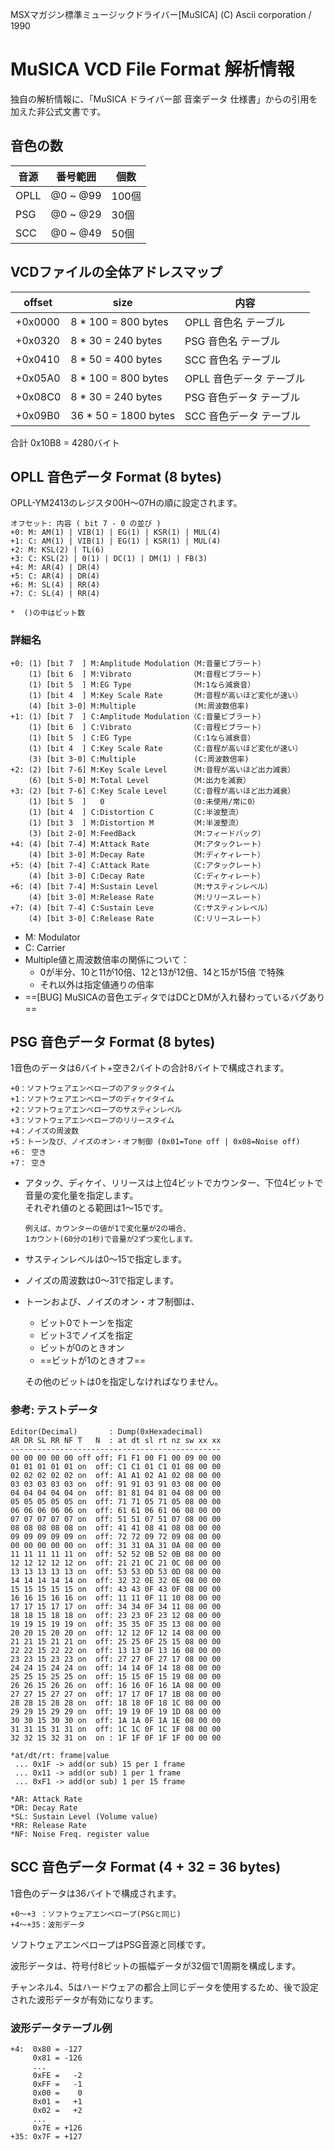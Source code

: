 ﻿MSXマガジン標準ミュージックドライバー[MuSICA]
(C) Ascii corporation / 1990

# MuSICA VCD File Format 解析情報

独自の解析情報に、「MuSICA ドライバー部 音楽データ 仕様書」からの引用を加えた非公式文書です。

## 音色の数

| 音源 | 番号範囲 | 個数  |  
|------|----------|-------|  
| OPLL | @0 ~ @99 | 100個 |  
| PSG  | @0 ~ @29 | 30個  |  
| SCC  | @0 ~ @49 | 50個  |  

## VCDファイルの全体アドレスマップ

| offset  | size                  | 内容                     |  
|---------|-----------------------|--------------------------|  
| +0x0000 | 8  * 100 = 800  bytes | OPLL 音色名 テーブル     |  
| +0x0320 | 8  *  30 = 240  bytes | PSG  音色名 テーブル     |  
| +0x0410 | 8  *  50 = 400  bytes | SCC  音色名 テーブル     |  
| +0x05A0 | 8  * 100 = 800  bytes | OPLL 音色データ テーブル |  
| +0x08C0 | 8  *  30 = 240  bytes | PSG  音色データ テーブル |  
| +0x09B0 | 36 *  50 = 1800 bytes | SCC  音色データ テーブル |  

合計 0x10B8 = 4280バイト

## OPLL 音色データ Format (8 bytes)

OPLL-YM2413のレジスタ00H～07Hの順に設定されます。

```  
オフセット: 内容 ( bit 7 - 0 の並び )  
+0: M: AM(1) | VIB(1) | EG(1) | KSR(1) | MUL(4)  
+1: C: AM(1) | VIB(1) | EG(1) | KSR(1) | MUL(4)  
+2: M: KSL(2) | TL(6)  
+3: C: KSL(2) | 0(1) | DC(1) | DM(1) | FB(3)  
+4: M: AR(4) | DR(4)  
+5: C: AR(4) | DR(4)  
+6: M: SL(4) | RR(4)  
+7: C: SL(4) | RR(4)  

*  ()の中はビット数  
```  

### 詳細名

```  
+0: (1) [bit 7  ] M:Amplitude Modulation（M:音量ビブラート）  
    (1) [bit 6  ] M:Vibrato             （M:音程ビブラート）  
    (1) [bit 5  ] M:EG Type             （M:1なら減衰音）  
    (1) [bit 4  ] M:Key Scale Rate      （M:音程が高いほど変化が速い）  
    (4) [bit 3-0] M:Multiple             (M:周波数倍率)  
+1: (1) [bit 7  ] C:Amplitude Modulation（C:音量ビブラート）  
    (1) [bit 6  ] C:Vibrato             （C:音程ビブラート）  
    (1) [bit 5  ] C:EG Type             （C:1なら減衰音）  
    (1) [bit 4  ] C:Key Scale Rate      （C:音程が高いほど変化が速い）  
    (3) [bit 3-0] C:Multiple             (C:周波数倍率)  
+2: (2) [bit 7-6] M:Key Scale Level     （M:音程が高いほど出力減衰）  
    (6) [bit 5-0] M:Total Level         （M:出力を減衰）  
+3: (2) [bit 7-6] C:Key Scale Level     （C:音程が高いほど出力減衰）  
    (1) [bit 5  ]   0                   （0:未使用/常に0）  
    (1) [bit 4  ] C:Distortion C        （C:半波整流）  
    (1) [bit 3  ] M:Distortion M        （M:半波整流）  
    (3) [bit 2-0] M:FeedBack            （M:フィードバック）  
+4: (4) [bit 7-4] M:Attack Rate         （M:アタックレート）  
    (4) [bit 3-0] M:Decay Rate          （M:ディケィレート）  
+5: (4) [bit 7-4] C:Attack Rate         （C:アタックレート）  
    (4) [bit 3-0] C:Decay Rate          （C:ディケィレート）  
+6: (4) [bit 7-4] M:Sustain Level       （M:サスティンレベル）  
    (4) [bit 3-0] M:Release Rate        （M:リリースレート）  
+7: (4) [bit 7-4] C:Sustain Leve        （C:サスティンレベル）  
    (4) [bit 3-0] C:Release Rate        （C:リリースレート）  
```  
* M: Modulator  
* C: Carrier  
* Multiple値と周波数倍率の関係について：  
  * 0が半分、10と11が10倍、12と13が12倍、14と15が15倍 で特殊  
  * それ以外は指定値通りの倍率  
* ==[BUG] MuSICAの音色エディタではDCとDMが入れ替わっているバグあり==  

## PSG 音色データ Format (8 bytes)

1音色のデータは6バイト+空き2バイトの合計8バイトで構成されます。  

```  
+0：ソフトウェアエンベロープのアタックタイム  
+1：ソフトウェアエンベロープのディケイタイム  
+2：ソフトウェアエンベロープのサスティンレベル  
+3：ソフトウェアエンベロープのリリースタイム  
+4：ノイズの周波数  
+5：トーン及び、ノイズのオン・オフ制御 (0x01=Tone off | 0x08=Noise off)  
+6： 空き  
+7： 空き  
```  

- アタック、ディケイ、リリースは上位4ビットでカウンター、下位4ビットで音量の変化量を指定します。  
  それぞれ値のとる範囲は1～15です。  

      例えば、カウンターの値が1で変化量が2の場合、  
      1カウント(60分の1秒)で音量が2ずつ変化します。  

- サスティンレベルは0～15で指定します。

- ノイズの周波数は0～31で指定します。

- トーンおよび、ノイズのオン・オフ制御は、

  - ビット0でトーンを指定
  - ビット3でノイズを指定
  - ビットが0のときオン
  - ==ビットが1のときオフ==
  
  その他のビットは0を指定しなければなりません。  

### 参考: テストデータ

```  
Editor(Decimal)       : Dump(0xHexadecimal)  
AR DR SL RR NF T   N  : at dt sl rt nz sw xx xx  
-----------------------------------------------  
00 00 00 00 00 off off: F1 F1 00 F1 00 09 00 00  
01 01 01 01 01 on  off: C1 C1 01 C1 01 08 00 00  
02 02 02 02 02 on  off: A1 A1 02 A1 02 08 00 00  
03 03 03 03 03 on  off: 91 91 03 91 03 08 00 00  
04 04 04 04 04 on  off: 81 81 04 81 04 08 00 00  
05 05 05 05 05 on  off: 71 71 05 71 05 08 00 00  
06 06 06 06 06 on  off: 61 61 06 61 06 08 00 00  
07 07 07 07 07 on  off: 51 51 07 51 07 08 00 00  
08 08 08 08 08 on  off: 41 41 08 41 08 08 00 00  
09 09 09 09 09 on  off: 72 72 09 72 09 08 00 00  
00 00 00 00 00 on  off: 31 31 0A 31 0A 08 00 00  
11 11 11 11 11 on  off: 52 52 0B 52 0B 08 00 00  
12 12 12 12 12 on  off: 21 21 0C 21 0C 08 00 00  
13 13 13 13 13 on  off: 53 53 0D 53 0D 08 00 00  
14 14 14 14 14 on  off: 32 32 0E 32 0E 08 00 00  
15 15 15 15 15 on  off: 43 43 0F 43 0F 08 00 00  
16 16 15 16 16 on  off: 11 11 0F 11 10 08 00 00  
17 17 15 17 17 on  off: 34 34 0F 34 11 08 00 00  
18 18 15 18 18 on  off: 23 23 0F 23 12 08 00 00  
19 19 15 19 19 on  off: 35 35 0F 35 13 08 00 00  
20 20 15 20 20 on  off: 12 12 0F 12 14 08 00 00  
21 21 15 21 21 on  off: 25 25 0F 25 15 08 00 00  
22 22 15 22 22 on  off: 13 13 0F 13 16 08 00 00  
23 23 15 23 23 on  off: 27 27 0F 27 17 08 00 00  
24 24 15 24 24 on  off: 14 14 0F 14 18 08 00 00  
25 25 15 25 25 on  off: 15 15 0F 15 19 08 00 00  
26 26 15 26 26 on  off: 16 16 0F 16 1A 08 00 00  
27 27 15 27 27 on  off: 17 17 0F 17 1B 08 00 00  
28 28 15 28 28 on  off: 18 18 0F 18 1C 08 00 00  
29 29 15 29 29 on  off: 19 19 0F 19 1D 08 00 00  
30 30 15 30 30 on  off: 1A 1A 0F 1A 1E 08 00 00  
31 31 15 31 31 on  off: 1C 1C 0F 1C 1F 08 00 00  
32 32 15 32 31 on  on : 1F 1F 0F 1F 1F 00 00 00  

*at/dt/rt: frame|value  
 ... 0x1F -> add(or sub) 15 per 1 frame  
 ... 0x11 -> add(or sub) 1 per 1 frame  
 ... 0xF1 -> add(or sub) 1 per 15 frame  

*AR: Attack Rate  
*DR: Decay Rate  
*SL: Sustain Level (Volume value)  
*RR: Release Rate  
*NF: Noise Freq. register value  
```  

## SCC 音色データ Format (4 + 32 = 36 bytes)

1音色のデータは36バイトで構成されます。

```  
+0～+3 ：ソフトウェアエンベロープ(PSGと同じ)  
+4～+35：波形データ  
```  

ソフトウェアエンベロープはPSG音源と同様です。

波形データは、符号付8ビットの振幅データが32個で1周期を構成します。

チャンネル4、5はハードウェアの都合上同じデータを使用するため、後で設定された波形データが有効になります。

### 波形データテーブル例

```  
+4:  0x80 = -127  
     0x81 = -126  
     ...  
     0xFE =   -2  
     0xFF =   -1  
     0x00 =    0  
     0x01 =   +1  
     0x02 =   +2  
     ...  
     0x7E = +126  
+35: 0x7F = +127  
```  
